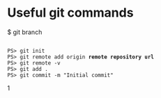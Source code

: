 # Useful git commands
$ git branch


<pre><code>
PS> git init
PS> git remote add origin <b>remote repository url</b> 
PS> git remote -v
PS> git add .
PS> git commit -m "Initial commit"
</code></pre>1